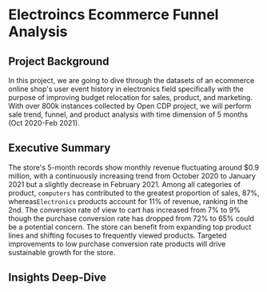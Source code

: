 # Electroincs Ecommerce Funnel Analysis
## Project Background
In this project, we are going to dive through the datasets of an ecommerce online shop's user event history in electronics field specifically with the purpose of improving budget relocation for sales, product, and marketing. With over 800k instances collected by Open CDP project, we will perform sale trend, funnel, and product analysis with time dimension of 5 months (Oct 2020-Feb 2021). 

## Executive Summary
The store's 5-month records show monthly revenue fluctuating around $0.9 million, with a continuously increasing trend from October 2020 to January 2021 but a slightly decrease in February 2021. Among all categories of product, `computers` has contributed to the greatest proportion of sales, 87%, whereas`Electronics` products account for 11% of revenue, ranking in the 2nd. The conversion rate of view to cart has increased from 7% to 9% though the purchase conversion rate has dropped from 72% to 65% could be a potential concern. The store can benefit from expanding top product lines and shifting focuses to frequently viewed products. Targeted improvements to low purchase conversion rate products will drive sustainable growth for the store.

## Insights Deep-Dive